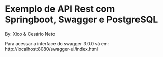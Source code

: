 # Exemplo de API Rest com Springboot, Swagger e PostgreSQL
By: Xico & Cesário Neto

Para acessar a interface do swagger 3.0.0 vá em:
http://localhost:8080/swagger-ui/index.html
